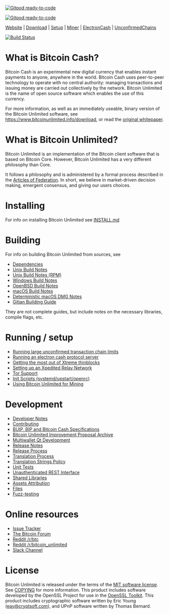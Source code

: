[![Gitpod ready-to-code](https://img.shields.io/badge/Gitpod-ready--to--code-blue?logo=gitpod)](https://gitpod.io/#https://github.com/BitcoinUnlimited/BitcoinUnlimited)

[![Gitpod ready-to-code](https://img.shields.io/badge/Gitpod-ready--to--code-blue?logo=gitpod)](https://gitpod.io/#https://github.com/BitcoinUnlimited/BitcoinUnlimited)

[Website](https://www.bitcoinunlimited.info)  | [Download](https://www.bitcoinunlimited.info/download) | [Setup](README.md)   |   [Miner](doc/miner.md)  |  [ElectronCash](doc/bu-electrum-integration.md)  |  [UnconfirmedChains](doc/unconfirmedTxChainLimits.md)

[![Build Status](https://travis-ci.org/BitcoinUnlimited/BitcoinUnlimited.svg?branch=release)](https://travis-ci.org/BitcoinUnlimited/BitcoinUnlimited)

# What is Bitcoin Cash?

Bitcoin Cash is an experimental new digital currency that enables instant payments to
anyone, anywhere in the world. Bitcoin Cash uses peer-to-peer technology to operate
with no central authority: managing transactions and issuing money are carried
out collectively by the network. Bitcoin Unlimited is the name of open source
software which enables the use of this currency.

For more information, as well as an immediately useable, binary version of
the Bitcoin Unlimited software, see https://www.bitcoinunlimited.info/download, or read the
[original whitepaper](https://www.bitcoinunlimited.info/resources/bitcoin.pdf).



# What is Bitcoin Unlimited?

Bitcoin Unlimited is an implementation of the Bitcoin client software that is based on Bitcoin Core.
However, Bitcoin Unlimited has a very different philosophy than Core.

It follows a philosophy and is administered by a formal process described in the [Articles of Federation](https://www.bitcoinunlimited.info/resources/BUarticles.pdf).
In short, we believe in market-driven decision making, emergent consensus, and giving our users choices.


# Installing

For info on installing Bitcoin Unlimited see [INSTALL.md](INSTALL.md)

# Building

For info on building Bitcoin Unlimited from sources, see
- [Dependencies](doc/dependencies.md)
- [Unix Build Notes](doc/build-unix.md)
- [Unix Build Notes (RPM)](doc/build-unix-rpm.md)
- [Windows Build Notes](doc/build-windows.md)
- [OpenBSD Build Notes](doc/build-openbsd.md)
- [macOS Build Notes](doc/build-macos.md)
- [Deterministic macOS DMG Notes](doc/README_macos.md)
- [Gitian Building Guide](doc/gitian-building.md)

They are not complete guides, but include notes on the necessary libraries, compile flags, etc.

# Running / setup

- [Running large unconfirmed transaction chain limits](doc/unconfirmedTxChainLimits.md)
- [Running an electron cash protocol server](doc/bu-electrum-integration.md)
- [Getting the most out of Xtreme thinblocks](bu-xthin.md)
- [Setting up an Xpedited Relay Network](bu-xpedited-forwarding.md)
- [Tor Support](doc/tor.md)
- [Init Scripts (systemd/upstart/openrc)](doc/init.md)
- [Using Bitcoin Unlimited for Mining](doc/miner.md)

# Development

- [Developer Notes](doc/developer-notes.md)
- [Contributing](CONTRIBUTING.md)
- [BUIP, BIP and Bitcoin Cash Specifications](doc/bips-buips-specifications.md)
- [Bitcoin Unlimited Improvement Proposal Archive](https://github.com/BitcoinUnlimited/BUIP)
- [Multiwallet Qt Development](doc/multiwallet-qt.md)
- [Release Notes](doc/release-notes.md)
- [Release Process](doc/release-process.md)
- [Translation Process](doc/translation_process.md)
- [Translation Strings Policy](doc/translation_strings_policy.md)
- [Unit Tests](doc/unit-tests.md)
- [Unauthenticated REST Interface](doc/REST-interface.md)
- [Shared Libraries](doc/shared-libraries.md)
- [Assets Attribution](contrib/debian/copyright)
- [Files](doc/files.md)
- [Fuzz-testing](doc/fuzzing.md)


# Online resources

 - [Issue Tracker](https://github.com/BitcoinUnlimited/BitcoinUnlimited/issues)
 - [The Bitcoin Forum](https://www.bitco.in/forum)
 - [Reddit /r/btc](https://www.reddit.com/r/btc)
 - [Reddit /r/bitcoin_unlimited](https://www.reddit.com/r/bitcoin_unlimited)
 - [Slack Channel](https://bitcoinunlimited.slack.com/)



# License

Bitcoin Unlimited is released under the terms of the [MIT software license](http://www.opensource.org/licenses/mit-license.php). See [COPYING](COPYING) for more
information.
This product includes software developed by the OpenSSL Project for use in the [OpenSSL Toolkit](https://www.openssl.org/). This product includes
cryptographic software written by Eric Young ([eay@cryptsoft.com](mailto:eay@cryptsoft.com)), and UPnP software written by Thomas Bernard.

